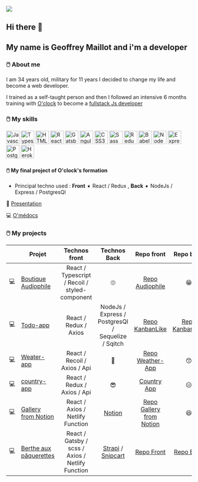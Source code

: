 ![](https://media.giphy.com/media/citBl9yPwnUOs/source.gif)
## Hi there 👋 
## My name is Geoffrey Maillot and i'm a developer 

### &#128433;&#65039; About me 

I am 34 years old, military for 11 years I decided to change my life and become a web developer.

I trained as a self-taught person and then I followed an intensive 6 months training with [O'clock](https://oclock.io/) to become a [fullstack Js developer](https://oclock.io/formations/developpeur-web-fullstack-javascript)



### &#128433;&#65039; My skills
<p align="left">
<a href="https://developer.mozilla.org/en-US/docs/Web/JavaScript" target="_blank" rel="noreferrer"><img src="https://raw.githubusercontent.com/danielcranney/readme-generator/main/public/icons/skills/javascript-colored.svg" width="36" height="36" alt="Javascript" /></a>
<a href="https://www.typescriptlang.org/" target="_blank" rel="noreferrer"><img src="https://raw.githubusercontent.com/danielcranney/readme-generator/main/public/icons/skills/typescript-colored.svg" width="36" height="36" alt="Typescript" /></a>
<a href="https://developer.mozilla.org/en-US/docs/Glossary/HTML5" target="_blank" rel="noreferrer"><img src="https://raw.githubusercontent.com/danielcranney/readme-generator/main/public/icons/skills/html5-colored.svg" width="36" height="36" alt="HTML5" /></a>
<a href="https://reactjs.org/" target="_blank" rel="noreferrer"><img src="https://raw.githubusercontent.com/danielcranney/readme-generator/main/public/icons/skills/react-colored.svg" width="36" height="36" alt="React" /></a>
<a href="https://www.gatsbyjs.com/" target="_blank" rel="noreferrer"><img src="https://raw.githubusercontent.com/danielcranney/readme-generator/main/public/icons/skills/gatsby-colored.svg" width="36" height="36" alt="Gatsby" /></a>
<a href="https://angular.io/" target="_blank" rel="noreferrer"><img src="https://raw.githubusercontent.com/danielcranney/readme-generator/main/public/icons/skills/angularjs-colored.svg" width="36" height="36" alt="Angular" /></a>
<a href="https://www.w3.org/TR/CSS/#css" target="_blank" rel="noreferrer"><img src="https://raw.githubusercontent.com/danielcranney/readme-generator/main/public/icons/skills/css3-colored.svg" width="36" height="36" alt="CSS3" /></a>
<a href="https://sass-lang.com/" target="_blank" rel="noreferrer"><img src="https://raw.githubusercontent.com/danielcranney/readme-generator/main/public/icons/skills/sass-colored.svg" width="36" height="36" alt="Sass" /></a>
<a href="https://redux.js.org/" target="_blank" rel="noreferrer"><img src="https://raw.githubusercontent.com/danielcranney/readme-generator/main/public/icons/skills/redux-colored.svg" width="36" height="36" alt="Redux" /></a>
<a href="https://babeljs.io/" target="_blank" rel="noreferrer"><img src="https://raw.githubusercontent.com/danielcranney/readme-generator/main/public/icons/skills/babel-colored.svg" width="36" height="36" alt="Babel" /></a>
<a href="https://nodejs.org/en/" target="_blank" rel="noreferrer"><img src="https://raw.githubusercontent.com/danielcranney/readme-generator/main/public/icons/skills/nodejs-colored.svg" width="36" height="36" alt="NodeJS" /></a>
<a href="https://expressjs.com/" target="_blank" rel="noreferrer"><img src="https://raw.githubusercontent.com/danielcranney/readme-generator/main/public/icons/skills/express-colored.svg" width="36" height="36" alt="Express" /></a>
<a href="https://www.postgresql.org/" target="_blank" rel="noreferrer"><img src="https://raw.githubusercontent.com/danielcranney/readme-generator/main/public/icons/skills/postgresql-colored.svg" width="36" height="36" alt="PostgreSQL" /></a>
<a href="https://www.heroku.com/" target="_blank" rel="noreferrer"><img src="https://raw.githubusercontent.com/danielcranney/readme-generator/main/public/icons/skills/heroku-colored.svg" width="36" height="36" alt="Heroku" /></a>
</p>

####  &#128433;&#65039; My final project of O'clock's formation
  - Principal techno used : **Front** ➧ React / Redux , **Back** ➧ NodeJs / Express / PostgresQl
  
  🎥 [Presentation](https://youtu.be/XliSnSJouJs?t=3988) 

&#128187; [O'médocs](https://o-medocs.netlify.app/)

###  &#128433;&#65039; My projects

||Projet     |Technos front     |Technos Back       |Repo front      |Repo back    |Status      |Type projet        |Date|
|-----|-----------------|:------------:|:---------------:|:---------------:|:--------------:|:----------------:|:-----------------:|:--------------:|
|&#128187;| [Boutique Audiophile](http://audiophile.surge.sh/)|React / Typescript / Recoil / styled-component|🙄|[Repo Audiophile](https://github.com/Geoffrey-Maillot/Audiophile)|😁|![Website](https://img.shields.io/website?down_color=red&down_message=offline&label=Audiophile&up_color=green&up_message=online&url=http%3A%2F%2Faudiophile.surge.sh%2F)|Perso|08/2021|
|&#128187;| [Todo-app](https://kanbanlike.netlify.app/)|React / Redux / Axios|NodeJs / Express / PostgresQl / Sequelize / Sqitch| [Repo KanbanLike](https://github.com/Geoffrey-Maillot/KanbanLike_front) |[Repo KanbanLike](https://github.com/Geoffrey-Maillot/KanbanLike-back)|![Website](https://img.shields.io/website?down_color=red&down_message=offline&label=Kanbanlike&up_color=green&up_message=online&url=https%3A%2F%2Fkanbanlike.netlify.app%2F)|Perso|05/2021|
|&#128187;| [Weater-app](http://jojo-weather-app.surge.sh/) |React / Recoil / Axios / Api|🤩|[Repo Weather-App](https://github.com/Geoffrey-Maillot/Wheater-App)|😙|![Website](https://img.shields.io/website?down_color=red&down_message=offline&label=Weather-app&up_color=green&up_message=online&url=https%3A%2F%2Fjojo-weather-app.surge.sh%2F)|Perso|09/2021|
|&#128187;| [country-app](http://jojo-country-app.surge.sh/)|React / Redux / Axios / Api| 😎 | [Country App](http://jojo-country-app.surge.sh/) |😑| ![Website](https://img.shields.io/website?down_color=red&down_message=offline&label=Country-App&up_color=green&up_message=online&url=http%3A%2F%2Fjojo-country-app.surge.sh%2F) | Perso |03/21|
|&#128187;| [Gallery from Notion](https://from-notion-gallery.netlify.app/)|React / Axios / Netlify Function|[Notion](https://www.notion.so/fr-fr/product?utm_source=google&utm_campaign=16166134042&utm_medium=133365705979&utm_content=581318253588&utm_term=notion&targetid=kwd-312974742&gclid=CjwKCAjwrfCRBhAXEiwAnkmKmRtilIdvc9nFD7iyOuFO0EeirbSdM0vvlITrewukJaV48fxkjhEqoxoCu1AQAvD_BwE)| [Repo Gallery from Notion](https://github.com/Geoffrey-Maillot/Gallery-from-Notion) |😆|![Website](https://img.shields.io/website?down_color=red&down_message=offline&label=Gallery%20from%20Notion&up_color=green&up_message=online&url=https%3A%2F%2Ffrom-notion-gallery.netlify.app%2F)|Perso| 03/2022 |
|&#128187;|[Berthe aux pâquerettes](https://berthesauxpaquerettes.netlify.app/)| React / Gatsby / scss / Axios / Netlify Function|[Strapi](https://strapi.io/) / [Snipcart](https://snipcart.com/)|[Repo Front](https://github.com/Geoffrey-Maillot/Boutique_Cindy_front)|[Repo Back](https://github.com/Geoffrey-Maillot/Boutique_Cindy_back)|![Website](https://img.shields.io/website?down_color=red&down_message=offline&label=Berthe%20aux%20p%C3%A2querettes&up_color=green&up_message=online&url=https%3A%2F%2Fberthesauxpaquerettes.netlify.app%2F)|Pro|02/2022|

